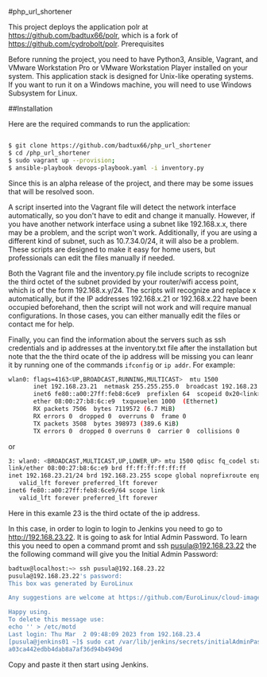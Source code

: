 #php_url_shortener

This project deploys the application polr at https://github.com/badtux66/polr, which is a fork of https://github.com/cydrobolt/polr.
Prerequisites

Before running the project, you need to have Python3, Ansible, Vagrant, and VMware Workstation Pro or VMware Workstation Player installed on your system. This application stack is designed for Unix-like operating systems. If you want to run it on a Windows machine, you will need to use Windows Subsystem for Linux.

##Installation

Here are the required commands to run the application:

```bash

$ git clone https://github.com/badtux66/php_url_shortener
$ cd /php_url_shortener
$ sudo vagrant up --provision;
$ ansible-playbook devops-playbook.yaml -i inventory.py
```
Since this is an alpha release of the project, and there may be some issues that will be resolved soon.

A script inserted into the Vagrant file will detect the network interface automatically, so you don't have to edit and change it manually. However, if you have another network interface using a subnet like 192.168.x.x, there may be a problem, and the script won't work. Additionally, if you are using a different kind of subnet, such as 10.7.34.0/24, it will also be a problem. These scripts are designed to make it easy for home users, but professionals can edit the files manually if needed.

Both the Vagrant file and the inventory.py file include scripts to recognize the third octet of the subnet provided by your router/wifi access point, which is of the form 192.168.x.y/24. The scripts will recognize and replace x automatically, but if the IP addresses 192.168.x.21 or 192.168.x.22 have been occupied beforehand, then the script will not work and will require manual configurations. In those cases, you can either manually edit the files or contact me for help.

Finally, you can find the information about the servers such as ssh credentials and ip addresses at the inventory.txt file after the installation but note that the the third ocate of the ip address will be missing you can leanr it by running one of the commands `ifconfig` or `ip addr`. For example:

```bash
wlan0: flags=4163<UP,BROADCAST,RUNNING,MULTICAST>  mtu 1500
       inet 192.168.23.21  netmask 255.255.255.0  broadcast 192.168.23.255
       inet6 fe80::a00:27ff:feb8:6ce9  prefixlen 64  scopeid 0x20<link>
       ether 08:00:27:b8:6c:e9  txqueuelen 1000  (Ethernet)
       RX packets 7506  bytes 7119572 (6.7 MiB)
       RX errors 0  dropped 0  overruns 0  frame 0
       TX packets 3508  bytes 398973 (389.6 KiB)
       TX errors 0  dropped 0 overruns 0  carrier 0  collisions 0
```
or
```bash
3: wlan0: <BROADCAST,MULTICAST,UP,LOWER_UP> mtu 1500 qdisc fq_codel state UP group default qlen 1000
link/ether 08:00:27:b8:6c:e9 brd ff:ff:ff:ff:ff:ff
inet 192.168.23.21/24 brd 192.168.23.255 scope global noprefixroute enp0s8
   valid_lft forever preferred_lft forever
inet6 fe80::a00:27ff:feb8:6ce9/64 scope link 
   valid_lft forever preferred_lft forever
```
Here in this examle 23 is the third octate of the ip address.

In this case, in order to login to login to Jenkins you need to go to http://192.168.23.22. It is going to ask for Intial Admin Password. To learn this you need to open a command promt and ssh pusula@192.168.23.22 the the following command will give you the Initial Admin Password:
```bash
badtux@localhost:~> ssh pusula@192.168.23.22
pusula@192.168.23.22's password: 
This box was generated by EuroLinux

Any suggestions are welcome at https://github.com/EuroLinux/cloud-images-rfc/

Happy using.
To delete this message use:
echo '' > /etc/motd
Last login: Thu Mar  2 09:48:09 2023 from 192.168.23.4
[pusula@jenkins01 ~]$ sudo cat /var/lib/jenkins/secrets/initialAdminPassword
a03ca442edbb4dab8a7af36d94b4949d
```
Copy and paste it then start using Jenkins.


